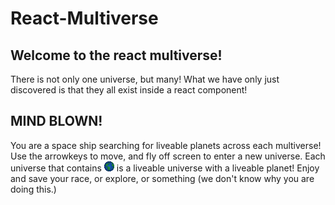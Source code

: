 # React-Multiverse

## Welcome to the react multiverse!

There is not only one universe, but many!  What we have only just discovered is that they all exist inside a react component!

## MIND BLOWN!

You are a space ship searching for liveable planets across each multiverse!  Use the arrowkeys to move, and fly off screen to enter a new universe.  Each universe that contains ![Earth](./client/public/Earth.png) is a liveable universe with a liveable planet!  Enjoy and save your race, or explore, or something (we don't know why you are doing this.)
